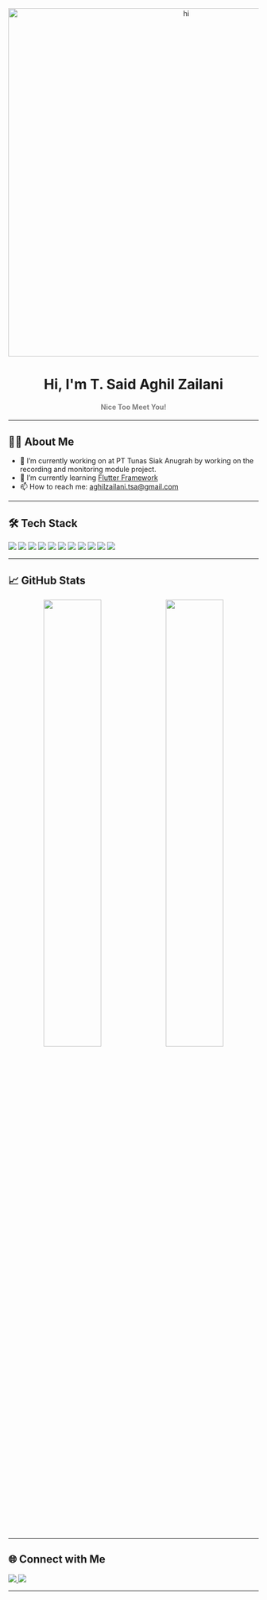 <div align="center">
  <img src="https://media1.giphy.com/media/v1.Y2lkPTc5MGI3NjExcm5wbGI3Z3FyZ25oOGYzcXZzemhpajE1NWMzbzBjNW1rZDBlZTJuaCZlcD12MV9pbnRlcm5hbF9naWZfYnlfaWQmY3Q9Zw/ASy3PKVFnk7ZK/giphy.gif" alt="hi" width="700" />
</div>



<h1 align="center">Hi, I'm T. Said Aghil Zailani</h1>
<h4 align="center" style="color:grey">Nice Too Meet You!</h4>


---

## 👨‍💻 About Me

- 🔭 I’m currently working on at PT Tunas Siak Anugrah by working on the recording and monitoring module project.
- 🌱 I’m currently learning [Flutter Framework](https://docs.flutter.dev/?_gl=1*koiwcu*_gcl_aw*R0NMLjE3NDgyNjE4MjcuQ2owS0NRandvdERCQmhDUUFSSXNBRzVwaW5PRG5WbVpsMFVFUk80R1VyNk9fYl9KdWxNN2NtdUdZdkIxemRQZ3VyMEN1MzVxQ2hwY3k4MGFBc09LRUFMd193Y0I.*_gcl_dc*R0NMLjE3NDgyNjE4MjcuQ2owS0NRandvdERCQmhDUUFSSXNBRzVwaW5PRG5WbVpsMFVFUk80R1VyNk9fYl9KdWxNN2NtdUdZdkIxemRQZ3VyMEN1MzVxQ2hwY3k4MGFBc09LRUFMd193Y0I.*_ga*MTQ0NzY0MTkxMi4xNzQ4MjYxODI0*_ga_04YGWK0175*czE3NDgyNjE4MjYkbzEkZzAkdDE3NDgyNjE4NTEkajAkbDAkaDA.)
- 📫 How to reach me: aghilzailani.tsa@gmail.com

---

## 🛠️ Tech Stack

<p align="left">
  <!-- Languages & Frameworks -->
  <img src="https://img.shields.io/badge/Language-Python-informational?style=flat&logo=python&logoColor=white&color=3776AB" />
  <img src="https://img.shields.io/badge/Framework-Flask-informational?style=flat&logo=flask&logoColor=white&color=000000" />
  <img src="https://img.shields.io/badge/Framework-Laravel-informational?style=flat&logo=laravel&logoColor=white&color=FF2D20" />
  <img src="https://img.shields.io/badge/Framework-CodeIgniter-informational?style=flat&logo=codeigniter&logoColor=white&color=EE4623" />
  <img src="https://img.shields.io/badge/Language-PHP-informational?style=flat&logo=php&logoColor=white&color=777BB4" />
  <img src="https://img.shields.io/badge/Language-HTML5-informational?style=flat&logo=html5&logoColor=white&color=E34F26" />
  <img src="https://img.shields.io/badge/Language-CSS3-informational?style=flat&logo=css3&logoColor=white&color=1572B6" />
  <img src="https://img.shields.io/badge/Language-JavaScript-informational?style=flat&logo=javascript&logoColor=white&color=F7DF1E" />
  
  <!-- Tools -->
  <img src="https://img.shields.io/badge/Framework-Flutter-informational?style=flat&logo=flutter&logoColor=white&color=02569B" />
  <img src="https://img.shields.io/badge/Tools-VSCode-informational?style=flat&logo=visual-studio-code&logoColor=white&color=007ACC" />
  <img src="https://img.shields.io/badge/Tools-Git-informational?style=flat&logo=git&logoColor=white&color=F05032" />
</p>


---

## 📈 GitHub Stats

<p align="center">
  <img width="48%" src="https://github-readme-stats.vercel.app/api?username=aghil-zailani&show_icons=true&theme=radical" />
  <img width="48%" src="https://github-readme-streak-stats.herokuapp.com/?user=aghil-zailani&theme=radical" />
</p>

---

## 🌐 Connect with Me

<p align="left">
  <a href="https://www.linkedin.com/in/tengku-said-aghil-zailani-447a78295/" target="_blank">
    <img src="https://img.shields.io/badge/LinkedIn-0077B5?style=for-the-badge&logo=linkedin&logoColor=white" />
  </a>
  <a href="mailto:aghilzailani.tsa@gmail.com">
    <img src="https://img.shields.io/badge/Email-D14836?style=for-the-badge&logo=gmail&logoColor=white" />
  </a>
</p>

---


